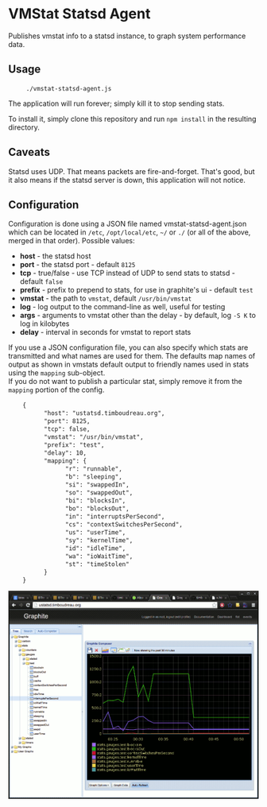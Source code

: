 VMStat Statsd Agent
===================

Publishes vmstat info to a statsd instance, to graph system performance data.

Usage
-----

		 ./vmstat-statsd-agent.js

The application will run forever;  simply kill it to stop sending stats.

To install it, simply clone this repository and run `npm install` in the resulting directory.

Caveats
-------

Statsd uses UDP.  That means packets are fire-and-forget.  That's good, but it also means
if the statsd server is down, this application will not notice.

Configuration
-------------
Configuration is done using a JSON file named vmstat-statsd-agent.json which 
can be located in `/etc`, `/opt/local/etc`, `~/` or `./` (or all of the above, 
merged in that order).  Possible values:

 - **host** - the statsd host
 - **port** - the statsd port - default `8125`
 - **tcp** - true/false - use TCP instead of UDP to send stats to statsd - default `false`
 - **prefix** - prefix to prepend to stats, for use in graphite's ui - default `test`
 - **vmstat** - the path to `vmstat`, default `/usr/bin/vmstat`
 - **log** - log output to the command-line as well, useful for testing
 - **args** - arguments to vmstat other than the delay - by default, log `-S K` to log in kilobytes
 - **delay** - interval in seconds for vmstat to report stats

If you use a JSON configuration file, you can also specify which stats are transmitted and what names are used for them.  The defaults map names of
output as shown in vmstats default output to friendly names used in stats using the `mapping` sub-object.  
If you do not want to publish a particular stat, simply remove it from the `mapping` portion of the config.


		{
			  "host": "ustatsd.timboudreau.org",
			  "port": 8125,
			  "tcp": false,
			  "vmstat": "/usr/bin/vmstat",
			  "prefix": "test",
			  "delay": 10,
			  "mapping": {
				    "r": "runnable",
				    "b": "sleeping",
				    "si": "swappedIn",
				    "so": "swappedOut",
				    "bi": "blocksIn",
				    "bo": "blocksOut",
				    "in": "interruptsPerSecond",
				    "cs": "contextSwitchesPerSecond",
				    "us": "userTime",
				    "sy": "kernelTime",
				    "id": "idleTime",
				    "wa": "ioWaitTime",
				    "st": "timeStolen"
			  }
		}

![Screen Shot](screen.gif "Graphite Screen Shot")
